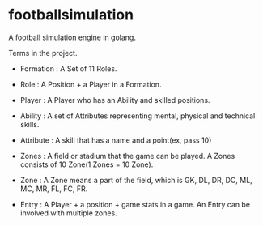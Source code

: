 # footballsimulation

A football simulation engine in golang.

Terms in the project.
- Formation : A Set of 11 Roles. 
- Role : A Position + a Player in a Formation.
- Player : A Player who has an Ability and skilled positions.
- Ability : A set of Attributes representing mental, physical and technical skills.
- Attribute : A skill that has a name and a point(ex, pass 10)

- Zones : A field or stadium that the game can be played. A Zones consists of 10 Zone(1 Zones = 10 Zone).
- Zone : A Zone means a part of the field, which is GK, DL, DR, DC, ML, MC, MR, FL, FC, FR.
- Entry : A Player + a position + game stats in a game. An Entry can be involved with multiple zones.

